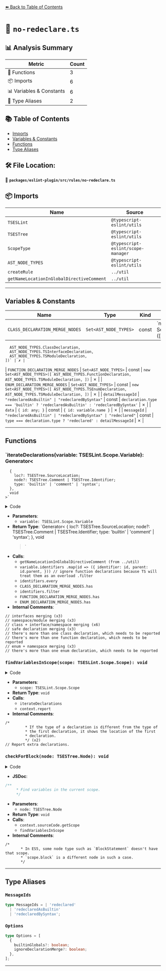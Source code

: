 [⬅️ Back to Table of Contents](../../../../index.md)

# 📄 `no-redeclare.ts`

## 📊 Analysis Summary

| Metric | Count |
|--------|-------|
| 🔧 Functions | 3 |
| 📦 Imports | 6 |
| 📊 Variables & Constants | 6 |
| 📑 Type Aliases | 2 |

## 📚 Table of Contents

- [Imports](#imports)
- [Variables & Constants](#variables-constants)
- [Functions](#functions)
- [Type Aliases](#type-aliases)

## 🛠️ File Location:
📂 **`packages/eslint-plugin/src/rules/no-redeclare.ts`**

## 📦 Imports

| Name | Source |
|------|--------|
| `TSESLint` | `@typescript-eslint/utils` |
| `TSESTree` | `@typescript-eslint/utils` |
| `ScopeType` | `@typescript-eslint/scope-manager` |
| `AST_NODE_TYPES` | `@typescript-eslint/utils` |
| `createRule` | `../util` |
| `getNameLocationInGlobalDirectiveComment` | `../util` |


---

## Variables & Constants

| Name | Type | Kind | Value | Exported |
|------|------|------|-------|----------|
| `CLASS_DECLARATION_MERGE_NODES` | `Set<AST_NODE_TYPES>` | const | `new Set<AST_NODE_TYPES>([
      AST_NODE_TYPES.ClassDeclaration,
      AST_NODE_TYPES.TSInterfaceDeclaration,
      AST_NODE_TYPES.TSModuleDeclaration,
    ])` | ✗ |
| `FUNCTION_DECLARATION_MERGE_NODES` | `Set<AST_NODE_TYPES>` | const | `new Set<AST_NODE_TYPES>([
      AST_NODE_TYPES.FunctionDeclaration,
      AST_NODE_TYPES.TSModuleDeclaration,
    ])` | ✗ |
| `ENUM_DECLARATION_MERGE_NODES` | `Set<AST_NODE_TYPES>` | const | `new Set<AST_NODE_TYPES>([
      AST_NODE_TYPES.TSEnumDeclaration,
      AST_NODE_TYPES.TSModuleDeclaration,
    ])` | ✗ |
| `detailMessageId` | `"redeclaredAsBuiltin" | "redeclaredBySyntax"` | const | `declaration.type === 'builtin'
            ? 'redeclaredAsBuiltin'
            : 'redeclaredBySyntax'` | ✗ |
| `data` | `{ id: any; }` | const | `{ id: variable.name }` | ✗ |
| `messageId` | `"redeclaredAsBuiltin" | "redeclaredBySyntax" | "redeclared"` | const | `type === declaration.type ? 'redeclared' : detailMessageId` | ✗ |


---

## Functions

### `iterateDeclarations(variable: TSESLint.Scope.Variable): Generator<
      {
        loc?: TSESTree.SourceLocation;
        node?: TSESTree.Comment | TSESTree.Identifier;
        type: 'builtin' | 'comment' | 'syntax';
      },
      void
    >`

<details><summary>Code</summary>

```ts
function* iterateDeclarations(variable: TSESLint.Scope.Variable): Generator<
      {
        loc?: TSESTree.SourceLocation;
        node?: TSESTree.Comment | TSESTree.Identifier;
        type: 'builtin' | 'comment' | 'syntax';
      },
      void
    > {
      if (
        options.builtinGlobals &&
        'eslintImplicitGlobalSetting' in variable &&
        (variable.eslintImplicitGlobalSetting === 'readonly' ||
          variable.eslintImplicitGlobalSetting === 'writable')
      ) {
        yield { type: 'builtin' };
      }

      if (
        'eslintExplicitGlobalComments' in variable &&
        variable.eslintExplicitGlobalComments
      ) {
        for (const comment of variable.eslintExplicitGlobalComments) {
          yield {
            loc: getNameLocationInGlobalDirectiveComment(
              context.sourceCode,
              comment,
              variable.name,
            ),
            node: comment,
            type: 'comment',
          };
        }
      }

      const identifiers = variable.identifiers
        .map(id => ({
          identifier: id,
          parent: id.parent,
        }))
        // ignore function declarations because TS will treat them as an overload
        .filter(
          ({ parent }) => parent.type !== AST_NODE_TYPES.TSDeclareFunction,
        );

      if (options.ignoreDeclarationMerge && identifiers.length > 1) {
        if (
          // interfaces merging
          identifiers.every(
            ({ parent }) =>
              parent.type === AST_NODE_TYPES.TSInterfaceDeclaration,
          )
        ) {
          return;
        }

        if (
          // namespace/module merging
          identifiers.every(
            ({ parent }) => parent.type === AST_NODE_TYPES.TSModuleDeclaration,
          )
        ) {
          return;
        }

        if (
          // class + interface/namespace merging
          identifiers.every(({ parent }) =>
            CLASS_DECLARATION_MERGE_NODES.has(parent.type),
          )
        ) {
          const classDecls = identifiers.filter(
            ({ parent }) => parent.type === AST_NODE_TYPES.ClassDeclaration,
          );
          if (classDecls.length === 1) {
            // safe declaration merging
            return;
          }

          // there's more than one class declaration, which needs to be reported
          for (const { identifier } of classDecls) {
            yield { loc: identifier.loc, node: identifier, type: 'syntax' };
          }
          return;
        }

        if (
          // class + interface/namespace merging
          identifiers.every(({ parent }) =>
            FUNCTION_DECLARATION_MERGE_NODES.has(parent.type),
          )
        ) {
          const functionDecls = identifiers.filter(
            ({ parent }) => parent.type === AST_NODE_TYPES.FunctionDeclaration,
          );
          if (functionDecls.length === 1) {
            // safe declaration merging
            return;
          }

          // there's more than one function declaration, which needs to be reported
          for (const { identifier } of functionDecls) {
            yield { loc: identifier.loc, node: identifier, type: 'syntax' };
          }
          return;
        }

        if (
          // enum + namespace merging
          identifiers.every(({ parent }) =>
            ENUM_DECLARATION_MERGE_NODES.has(parent.type),
          )
        ) {
          const enumDecls = identifiers.filter(
            ({ parent }) => parent.type === AST_NODE_TYPES.TSEnumDeclaration,
          );
          if (enumDecls.length === 1) {
            // safe declaration merging
            return;
          }

          // there's more than one enum declaration, which needs to be reported
          for (const { identifier } of enumDecls) {
            yield { loc: identifier.loc, node: identifier, type: 'syntax' };
          }
          return;
        }
      }

      for (const { identifier } of identifiers) {
        yield { loc: identifier.loc, node: identifier, type: 'syntax' };
      }
    }
```
</details>

- **Parameters**:
  - `variable: TSESLint.Scope.Variable`
- **Return Type**: `Generator<
      {
        loc?: TSESTree.SourceLocation;
        node?: TSESTree.Comment | TSESTree.Identifier;
        type: 'builtin' | 'comment' | 'syntax';
      },
      void
    >`
- **Calls**:
  - `getNameLocationInGlobalDirectiveComment (from ../util)`
  - `variable.identifiers
        .map(id => ({
          identifier: id,
          parent: id.parent,
        }))
        // ignore function declarations because TS will treat them as an overload
        .filter`
  - `identifiers.every`
  - `CLASS_DECLARATION_MERGE_NODES.has`
  - `identifiers.filter`
  - `FUNCTION_DECLARATION_MERGE_NODES.has`
  - `ENUM_DECLARATION_MERGE_NODES.has`
- **Internal Comments**:
```
// interfaces merging (x3)
// namespace/module merging (x3)
// class + interface/namespace merging (x6)
// safe declaration merging (x3)
// there's more than one class declaration, which needs to be reported
// there's more than one function declaration, which needs to be reported
// enum + namespace merging (x3)
// there's more than one enum declaration, which needs to be reported
```

### `findVariablesInScope(scope: TSESLint.Scope.Scope): void`

<details><summary>Code</summary>

```ts
function findVariablesInScope(scope: TSESLint.Scope.Scope): void {
      for (const variable of scope.variables) {
        const [declaration, ...extraDeclarations] =
          iterateDeclarations(variable);

        if (extraDeclarations.length === 0) {
          continue;
        }

        /*
         * If the type of a declaration is different from the type of
         * the first declaration, it shows the location of the first
         * declaration.
         */
        const detailMessageId =
          declaration.type === 'builtin'
            ? 'redeclaredAsBuiltin'
            : 'redeclaredBySyntax';
        const data = { id: variable.name };

        // Report extra declarations.
        for (const { loc, node, type } of extraDeclarations) {
          const messageId =
            type === declaration.type ? 'redeclared' : detailMessageId;

          if (node) {
            context.report({ loc, node, messageId, data });
          } else if (loc) {
            context.report({ loc, messageId, data });
          }
        }
      }
    }
```
</details>

- **Parameters**:
  - `scope: TSESLint.Scope.Scope`
- **Return Type**: `void`
- **Calls**:
  - `iterateDeclarations`
  - `context.report`
- **Internal Comments**:
```
/*
         * If the type of a declaration is different from the type of
         * the first declaration, it shows the location of the first
         * declaration.
         */ (x2)
// Report extra declarations.
```

### `checkForBlock(node: TSESTree.Node): void`

<details><summary>Code</summary>

```ts
function checkForBlock(node: TSESTree.Node): void {
      const scope = context.sourceCode.getScope(node);

      /*
       * In ES5, some node type such as `BlockStatement` doesn't have that scope.
       * `scope.block` is a different node in such a case.
       */
      if (scope.block === node) {
        findVariablesInScope(scope);
      }
    }
```
</details>

- **JSDoc**:
```ts
/**
     * Find variables in the current scope.
     */
```

- **Parameters**:
  - `node: TSESTree.Node`
- **Return Type**: `void`
- **Calls**:
  - `context.sourceCode.getScope`
  - `findVariablesInScope`
- **Internal Comments**:
```
/*
       * In ES5, some node type such as `BlockStatement` doesn't have that scope.
       * `scope.block` is a different node in such a case.
       */
```


---

## Type Aliases

### `MessageIds`

```ts
type MessageIds = | 'redeclared'
  | 'redeclaredAsBuiltin'
  | 'redeclaredBySyntax';
```

### `Options`

```ts
type Options = [
  {
    builtinGlobals?: boolean;
    ignoreDeclarationMerge?: boolean;
  },
];
```


---